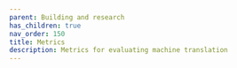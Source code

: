 ```yaml
---
parent: Building and research
has_children: true
nav_order: 150
title: Metrics
description: Metrics for evaluating machine translation
---
```

